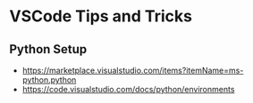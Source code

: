 # VSCode Tips and Tricks

## Python Setup
* https://marketplace.visualstudio.com/items?itemName=ms-python.python
* https://code.visualstudio.com/docs/python/environments
